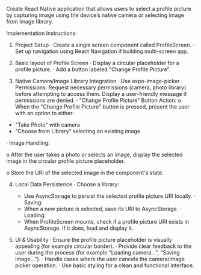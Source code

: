 Create React Native application that allows users to select a profile picture by capturing image using the device’s native camera or selecting image from image library.

Implementation Instructions:


1. Project Setup 
· Create a single screen component called ProfileScreen.
· Set up navigation using React Navigation if building multi-screen app.


2. Basic layout of Profile Screen 
· Display a circular placeholder for a profile picture.
· Add a button labeled "Change Profile Picture".


3. Native Camera/Image Library Integration
· Use expo-image-picker
· Permissions: Request necessary permissions (camera, photo library) before attempting to access them. Display a user-friendly message if permissions are denied.
· "Change Profile Picture" Button Action:
o When the "Change Profile Picture" button is pressed, present the user with an option to either:
  -	"Take Photo" with camera
  -	"Choose from Library" selecting an existing image


· Image Handling:

o After the user takes a photo or selects an image, display the selected image in the circular profile picture placeholder.

o Store the URI of the selected image in the component's state.


4. Local Data Persistence
· Choose a library:
      -  Use AsyncStorage to persist the selected profile picture URI locally.
· Saving:
      -  When a new picture is selected, save its URI to AsyncStorage.
· Loading:
      -  When ProfileScreen mounts, check if a profile picture URI exists in AsyncStorage. If it does, load and display it.


6. UI & Usability
· Ensure the profile picture placeholder is visually appealing (for example circular border).
· Provide clear feedback to the user during the process (for example "Loading camera...", "Saving image...").
· Handle cases where the user cancels the camera/image picker operation.
· Use basic styling for a clean and functional interface.

